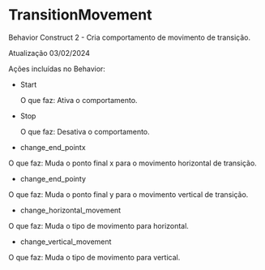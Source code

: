 # TransitionMovement
Behavior Construct 2 - Cria comportamento de movimento de transição.

Atualização 03/02/2024

Ações incluídas no Behavior:

- Start

  O que faz: Ativa o comportamento.

- Stop
  
  O que faz: Desativa o comportamento.

- change_end_pointx

O que faz: Muda o ponto final x para o movimento horizontal de transição.

- change_end_pointy
  
O que faz: Muda o ponto final y para o movimento vertical de transição.

- change_horizontal_movement

O que faz: Muda o tipo de movimento para horizontal.

- change_vertical_movement

O que faz: Muda o tipo de movimento para vertical.

